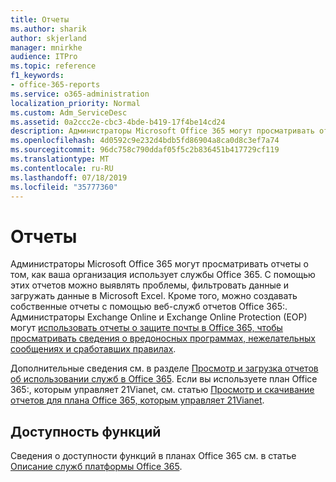 ```yaml
---
title: Отчеты
ms.author: sharik
author: skjerland
manager: mnirkhe
audience: ITPro
ms.topic: reference
f1_keywords:
- office-365-reports
ms.service: o365-administration
localization_priority: Normal
ms.custom: Adm_ServiceDesc
ms.assetid: 0a2ccc2e-cbc3-4bde-b419-17f4be14cd24
description: Администраторы Microsoft Office 365 могут просматривать отчеты о том, как ваша организация использует службы Office 365. С помощью этих отчетов можно выявлять проблемы, фильтровать данные и загружать данные в Microsoft Excel. Кроме того, можно создавать собственные отчеты с помощью веб-служб отчетов Office 365:. Администраторы Exchange Online и Exchange Online Protection (EOP) могут использовать отчеты о защите почты в Office 365, чтобы просматривать сведения о вредоносных программах, нежелательных сообщениях и сработавших правилах.
ms.openlocfilehash: 4d0592c9e232d4bdb5fd86904a8ca0d8c3ef7a74
ms.sourcegitcommit: 96dc758c790ddaf05f5c2b836451b417729cf119
ms.translationtype: MT
ms.contentlocale: ru-RU
ms.lasthandoff: 07/18/2019
ms.locfileid: "35777360"
---
```

# <a name="reports"></a>Отчеты

Администраторы Microsoft Office 365 могут просматривать отчеты о том, как ваша организация использует службы Office 365. С помощью этих отчетов можно выявлять проблемы, фильтровать данные и загружать данные в Microsoft Excel. Кроме того, можно создавать собственные отчеты с помощью веб-служб отчетов Office 365:. Администраторы Exchange Online и Exchange Online Protection (EOP) могут [использовать отчеты о защите почты в Office 365, чтобы просматривать сведения о вредоносных программах, нежелательных сообщениях и сработавших правилах](https://go.microsoft.com/fwlink/p/?LinkId=401102).
  
Дополнительные сведения см. в разделе [Просмотр и загрузка отчетов об использовании служб в Office 365](https://go.microsoft.com/fwlink/p/?LinkID=270182). Если вы используете план Office 365:, которым управляет 21Vianet, см. статью [Просмотр и скачивание отчетов для плана Office 365, которым управляет 21Vianet](http://go.microsoft.com/fwlink/?LinkID=733348&amp;clcid=0x409).
  
## <a name="feature-availability"></a>Доступность функций

Сведения о доступности функций в планах Office 365 см. в статье [Описание служб платформы Office 365](https://technet.microsoft.com/en-us/library/office-365-platform-service-description.aspx).
  

